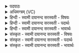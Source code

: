 <details><summary>पदपाठः</summary>

हि॒र॒ण्य॒ग॒र्भ इति॑ हिरण्यऽग॒र्भः। सम्। अ॒व॒र्त्त॒त॒। अग्रे॑। भू॒तस्य॑। जा॒तः। पतिः॑। एकः॑। आ॒सी॒त्। सः। दा॒धा॒र॒। पृ॒थि॒वीम्। द्याम्। उ॒त। इ॒माम्। कस्मै॑। दे॒वाय॑। ह॒विषा॑। वि॒धे॒म॒। ४।
</details>

<details><summary>अधिमन्त्रम् (VC)</summary>

- प्रजापतिर्देवता
- हिरण्यगर्भ ऋषिः
- आर्षी त्रिष्टुप्
- धैवतः
</details>

<details><summary>हिन्दी - स्वामी दयानन्द सरस्वती  - विषयः</summary>

फिर वह कैसा है, इस विषय का उपदेश अगले मन्त्र में किया है ॥
</details>

<details><summary>हिन्दी - स्वामी दयानन्द सरस्वती  - पदार्थः</summary>

पदार्थान्वयभाषाः -  हे मनुष्यो ! जैसे हम लोग जो इस (भूतस्य) उत्पन्न हुए संसार का (जातः) रचने और (पतिः) पालन करने हारा (एकः) सहाय की अपेक्षा से रहित (हिरण्यगर्भः) सूर्यादि तेजोमय पदार्थों का आधार (अग्रे) जगत् रचने के पहिले (समवर्त्तत) वर्त्तमान (आसीत्) था (सः) वह (इमाम्) इस संसार को रच के (उत) और (पृथिवीम्) प्रकाशरहित और (द्याम्) प्रकाशसहित सूर्यादि लोकों को (दाधार) धारण करता हुआ, उस (कस्मै) सुखरूप प्रजा पालनेवाले (देवाय) प्रकाशमान परमात्मा की (हविषा) आत्मादि सामग्री से (विधेम) सेवा में तत्पर हों, वैसे तुम लोग भी इस परमात्मा का सेवन करो ॥४ ॥
</details>

<details><summary>हिन्दी - स्वामी दयानन्द सरस्वती  - भावार्थः</summary>

भावार्थभाषाः -  हे मनुष्यो ! तुम को योग्य है कि इस प्रसिद्ध सृष्टि के रचने से प्रथम परमेश्वर ही विद्यमान था, जीव गाढ़ निद्रा सुषुप्ति में लीन और जगत् का कारण अत्यन्त सूक्ष्मावस्था में आकाश के समान एकरस स्थिर था, जिसने सब जगत् को रच के धारण किया और जो अन्त्य समय में प्रलय करता है, उसी परमात्मा को उपासना के योग्य मानो ॥४ ॥
</details>

<details><summary>संस्कृत - स्वामी दयानन्द सरस्वती  - विषयः</summary>

पुनस्तत् कीदृशमित्याह ॥
</details>

<details><summary>संस्कृत - स्वामी दयानन्द सरस्वती  - पदार्थः</summary>

पदार्थान्वयभाषाः -  हे मनुष्याः ! यथा वयं योऽस्य भूतस्य जातः पतिरेको हिरण्यगर्भोऽग्रे समवर्त्ततासीत् स इमां सृष्टिं रचयित्वोतापि पृथिवीं द्यां दाधार तस्मै कस्मै सुखस्वरूपाय देवाय परमेश्वराय हविषा विधेम तथा, यूयमप्येनं सेवध्वम् ॥४ ॥
</details>

<details><summary>संस्कृत - स्वामी दयानन्द सरस्वती  - भावार्थः</summary>

भावार्थभाषाः -  हे मनुष्याः ! यूयमस्या व्यक्तायाः सृष्टेः प्राक् परमेश्वर एव जागरूक आसीत्। जीवा मूर्छिता इवासन्। कारणं चाकाशवत् सुस्थिरं चासीत्। येन सर्वा सृष्टी रचिता, धृता प्रलयसमये भिद्यते, तमेवोपास्यं मन्यध्वम् ॥४ ॥
</details>